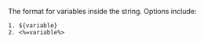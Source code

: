 The format for variables inside the string. Options include:

```
1. ${variable}
2. <%=variable%>
```